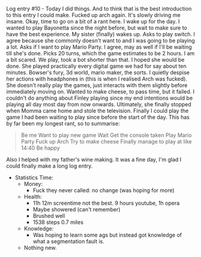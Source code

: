 Log entry #10 -
Today I did things. And to think that is the best introduction to this entry I could make. Fucked up arch again. It's slowly driving me insane. Okay, time to go on a bit of a rant here. I wake up for the day. I wanted to play Bayonetta since the night before, but wait to make sure to have the best experience. My sister (finally) wakes up. Asks to play switch. I agree because she commonly doesn't want to and I was going to be playing a lot. Asks if I want to play Mario Party. I agree, may as well if I'll be waiting till she's done. Picks 20 turns, which the game estimates to be 2 hours. I am a bit scared. We play, took a bot shorter than that. I hoped she would be done. She played practically every digital game we had for say about ten minutes. Bowser's fury, 3d world, mario maker, the sorts. I quietly despise her actions with headphones in (this is when I realised Arch was fucked). She doesn't really play the games, just interacts with them slightly before immediately moving on. Wanted to make cheese, to pass time, but it failed. I couldn't do anything about Finley playing since my end intentions would be playing all day most day from now onwards. Ultimately, she finally stopped when Momma came home and stole the television. Finally I could play the game I had been waiting to play since before the start of the day. This has by far been my longest rant, so to summarise:
> Be me
> Want to play new game
> Wait
> Get the console taken
> Play Mario Party
> Fuck up Arch
> Try to make cheese
> Finally manage to play at like 14:40
> Be happy

Also I helped with my father's wine making. It was a fine day, I'm glad I could finally make a long log entry.
- Statistics Time:
	- Money:
		- Fuck they never called: no change (was hoping for more)
	- Health:
		- 11h 12m screentime not the best. 9 hours youtube, 1h opera
		- Maybe showered (can't remember)
		- Brushed well
		- 1538 steps 0.7 miles
	- Knowledge:
		- Was hoping to learn some ags but instead got knowledge of what a segmentation fault is.
	- Nothing new.
